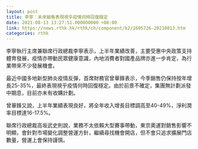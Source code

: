 ```yaml
---
layout: post
title: 李寧：未來銷售表現視乎疫情何時回復穩定
date: 2021-08-13 13:27:51.000000000 +08:00
link: https://news.rthk.hk/rthk/ch/component/k2/1605726-20210813.htm
categories: rthk
---
```


李寧執行主席兼聯席行政總裁李寧表示，上半年業績改善，主要受惠中央政策支持體育發展，疫情亦帶動民眾健康意識，內地消費者對國產品牌亦進一步肯定，為行業帶來不少發展機會。

最近中國多地新型肺炎疫情反彈，首席財務官曾華鋒表示，今季銷售仍保持按年增長25-35%，最終表現視乎疫情何時回復穩定。由於前景不確定，集團無計劃派發中期息，目前亦未有收購計劃。

曾華鋒又說，上半年業績表現良好，將全年收入增長目標調高至40-49%，淨利潤率目標達16-17.5%。

聯席行政總裁高坂武史則說，業務不太依賴大型賽事帶動，東京奧運對銷售影響不明顯，會針對市場變化調整營運方針，繼續尋找機會開店，但不會只追求擴展門店數量，營運上會保持謹慎。
